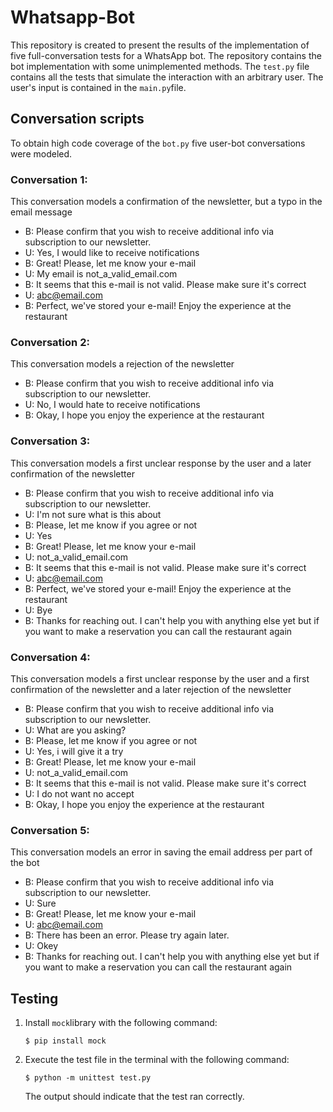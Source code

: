 # Whatsapp-Bot
This repository is created to present the results of the implementation of five full-conversation tests for a WhatsApp bot. The repository contains the bot implementation with some unimplemented methods. The `test.py` file contains all the tests that simulate the interaction with an arbitrary user. The user's input is contained in the `main.py`file.
## Conversation scripts
To obtain high code coverage of the `bot.py` five user-bot conversations were modeled.
### Conversation 1:
This conversation models a confirmation of the newsletter, but a typo in the email message
  - B: Please confirm that you wish to receive additional info via subscription to our newsletter.
  - U: Yes, I would like to receive notifications
  - B: Great! Please, let me know your e-mail
  - U: My email is not_a_valid_email.com
  - B: It seems that this e-mail is not valid. Please make sure it's correct
  - U: abc@email.com
  - B: Perfect, we've stored your e-mail! Enjoy the experience at the restaurant
### Conversation 2:
This conversation models a rejection of the newsletter
  - B: Please confirm that you wish to receive additional info via subscription to our newsletter.
  - U: No, I would hate to receive notifications
  - B: Okay, I hope you enjoy the experience at the restaurant

### Conversation 3:
This conversation models a first unclear response by the user and a later confirmation of the newsletter
  - B: Please confirm that you wish to receive additional info via subscription to our newsletter.
  - U: I'm not sure what is this about
  - B: Please, let me know if you agree or not
  - U: Yes
  - B: Great! Please, let me know your e-mail
  - U: not_a_valid_email.com
  - B: It seems that this e-mail is not valid. Please make sure it's correct
  - U: abc@email.com
  - B: Perfect, we've stored your e-mail! Enjoy the experience at the restaurant
  - U: Bye
  - B: Thanks for reaching out. I can't help you with anything else yet but if you want to make a reservation you can call the restaurant again

### Conversation 4:
This conversation models a first unclear response by the user and a first confirmation of the newsletter and a later rejection of the newsletter
  - B: Please confirm that you wish to receive additional info via subscription to our newsletter.
  - U: What are you asking?
  - B: Please, let me know if you agree or not
  - U: Yes, i will give it a try
  - B: Great! Please, let me know your e-mail
  - U: not_a_valid_email.com
  - B: It seems that this e-mail is not valid. Please make sure it's correct
  - U: I do not want no accept
  - B: Okay, I hope you enjoy the experience at the restaurant

### Conversation 5:
This conversation models an error in saving the email address per part of the bot
  - B: Please confirm that you wish to receive additional info via subscription to our newsletter.
  - U: Sure
  - B: Great! Please, let me know your e-mail
  - U: abc@email.com
  - B: There has been an error. Please try again later.
  - U: Okey
  - B: Thanks for reaching out. I can't help you with anything else yet but if you want to make a reservation you can call the restaurant again
## Testing
  1. Install `mock`library with the following command:
 
     `$ pip install mock`
     
  2. Execute the test file in the terminal with the following command:
  
     `$ python -m unittest test.py`
     
     The output should indicate that the test ran correctly.
